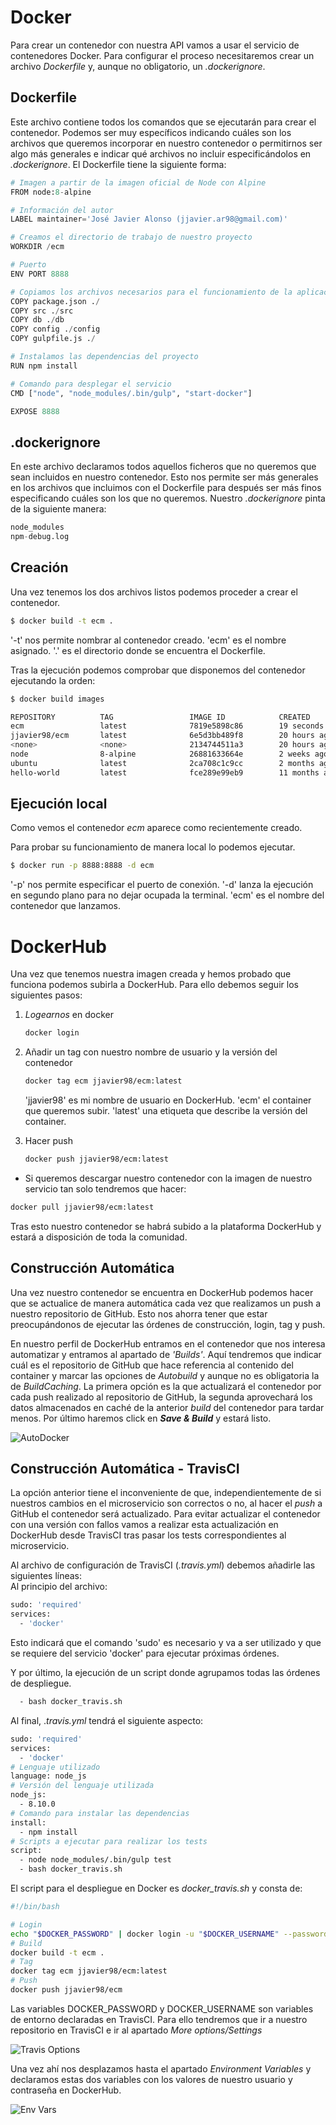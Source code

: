 # Docker
Para crear un contenedor con nuestra API vamos a usar el servicio de contenedores Docker. Para configurar el proceso necesitaremos crear un archivo _Dockerfile_ y, aunque no obligatorio, un _.dockerignore_.

## Dockerfile
Este archivo contiene todos los comandos que se ejecutarán para crear el contenedor. Podemos ser muy específicos indicando cuáles son los archivos que queremos incorporar en nuestro contenedor o permitirnos ser algo más generales e indicar qué archivos no incluir especificándolos en _.dockerignore_. El Dockerfile tiene la siguiente forma:

```python
# Imagen a partir de la imagen oficial de Node con Alpine
FROM node:8-alpine

# Información del autor
LABEL maintainer='José Javier Alonso (jjavier.ar98@gmail.com)'

# Creamos el directorio de trabajo de nuestro proyecto
WORKDIR /ecm

# Puerto
ENV PORT 8888

# Copiamos los archivos necesarios para el funcionamiento de la aplicación
COPY package.json ./
COPY src ./src
COPY db ./db
COPY config ./config
COPY gulpfile.js ./

# Instalamos las dependencias del proyecto
RUN npm install

# Comando para desplegar el servicio
CMD ["node", "node_modules/.bin/gulp", "start-docker"]

EXPOSE 8888
```

## .dockerignore
En este archivo declaramos todos aquellos ficheros que no queremos que sean incluidos en nuestro contenedor. Esto nos permite ser más generales en los archivos que incluimos con el Dockerfile para después ser más finos especificando cuáles son los que no queremos. Nuestro _.dockerignore_ pinta de la siguiente manera:

```python
node_modules
npm-debug.log
```

## Creación
Una vez tenemos los dos archivos listos podemos proceder a crear el contenedor.

```bash
$ docker build -t ecm .
```

'-t' nos permite nombrar al contenedor creado.
'ecm' es el nombre asignado.
'.' es el directorio donde se encuentra el Dockerfile.

Tras la ejecución podemos comprobar que disponemos del contenedor ejecutando la orden:

```bash
$ docker build images

REPOSITORY          TAG                 IMAGE ID            CREATED             SIZE
ecm                 latest              7819e5898c86        19 seconds ago      244MB
jjavier98/ecm       latest              6e5d3bb489f8        20 hours ago        245MB
<none>              <none>              2134744511a3        20 hours ago        245MB
node                8-alpine            26881633664e        2 weeks ago         67MB
ubuntu              latest              2ca708c1c9cc        2 months ago        64.2MB
hello-world         latest              fce289e99eb9        11 months ago       1.84kB
```

## Ejecución local

Como vemos el contenedor _ecm_ aparece como recientemente creado.

Para probar su funcionamiento de manera local lo podemos ejecutar.

```bash
$ docker run -p 8888:8888 -d ecm
```

'-p' nos permite especificar el puerto de conexión.
'-d' lanza la ejecución en segundo plano para no dejar ocupada la terminal.
'ecm' es el nombre del contenedor que lanzamos.

# DockerHub

Una vez que tenemos nuestra imagen creada y hemos probado que funciona podemos subirla a DockerHub. Para ello debemos seguir los siguientes pasos:

1. _Logearnos_ en docker
    ```bash
    docker login
    ```
2. Añadir un tag con nuestro nombre de usuario y la versión del contenedor
    ```bash
    docker tag ecm jjavier98/ecm:latest
    ```
    'jjavier98' es mi nombre de usuario en DockerHub.
    'ecm' el container que queremos subir.
    'latest' una etiqueta que describe la versión del container.  

3. Hacer push
    ```bash
    docker push jjavier98/ecm:latest
    ```

- Si queremos descargar nuestro contenedor con la imagen de nuestro servicio tan solo tendremos que hacer:
```bash
docker pull jjavier98/ecm:latest
```

Tras esto nuestro contenedor se habrá subido a la plataforma DockerHub y estará a disposición de toda la comunidad.

## Construcción Automática

Una vez nuestro contenedor se encuentra en DockerHub podemos hacer que se actualice de manera automática cada vez que realizamos un push a nuestro repositorio de GitHub. Esto nos ahorra tener que estar preocupándonos de ejecutar las órdenes de construcción, login, tag y push.  

En nuestro perfil de DockerHub entramos en el contenedor que nos interesa automatizar y entramos al apartado de _'Builds'_. Aquí tendremos que indicar cuál es el repositorio de GitHub que hace referencia al contenido del container y marcar las opciones de _Autobuild_ y aunque no es obligatoria la de _BuildCaching_. La primera opción es la que actualizará el contenedor por cada push realizado al repositorio de GitHub, la segunda aprovechará los datos almacenados en caché de la anterior _build_ del contenedor para tardar menos. Por último haremos click en ***Save & Build*** y estará listo.

![AutoDocker](./images/dockerHub.png)

## Construcción Automática - TravisCI
La opción anterior tiene el inconveniente de que, independientemente de si nuestros cambios en el microservicio son correctos o no, al hacer el _push_ a GitHub el contenedor será actualizado. Para evitar actualizar el contenedor con una versión con fallos vamos a realizar esta actualización en DockerHub desde TravisCI tras pasar los tests correspondientes al microservicio.

Al archivo de configuración de TravisCI (_.travis.yml_) debemos añadirle las siguientes líneas:  
Al principio del archivo:
```bash
sudo: 'required'
services:
  - 'docker'
```
Esto indicará que el comando 'sudo' es necesario y va a ser utilizado y que se requiere del servicio 'docker' para ejecutar próximas órdenes.

Y por último, la ejecución de un script donde agrupamos todas las órdenes de despliegue.
```bash
  - bash docker_travis.sh
```

Al final, ._travis.yml_ tendrá el siguiente aspecto:

```bash
sudo: 'required'
services:
  - 'docker'
# Lenguaje utilizado
language: node_js
# Versión del lenguaje utilizada
node_js:
  - 8.10.0
# Comando para instalar las dependencias
install:
  - npm install
# Scripts a ejecutar para realizar los tests
script:
  - node node_modules/.bin/gulp test
  - bash docker_travis.sh
```

El script para el despliegue en Docker es _docker_travis.sh_ y consta de:
```bash
#!/bin/bash

# Login
echo "$DOCKER_PASSWORD" | docker login -u "$DOCKER_USERNAME" --password-stdin
# Build
docker build -t ecm .
# Tag
docker tag ecm jjavier98/ecm:latest
# Push
docker push jjavier98/ecm
```

Las variables DOCKER_PASSWORD y DOCKER_USERNAME son variables de entorno declaradas en TravisCI. Para ello tendremos que ir a nuestro repositorio en TravisCI e ir al apartado _More options/Settings_

![Travis Options](images/travis.png)

Una vez ahí nos desplazamos hasta el apartado _Environment Variables_ y declaramos estas dos variables con los valores de nuestro usuario y contraseña en DockerHub.

![Env Vars](images/env-var.png)